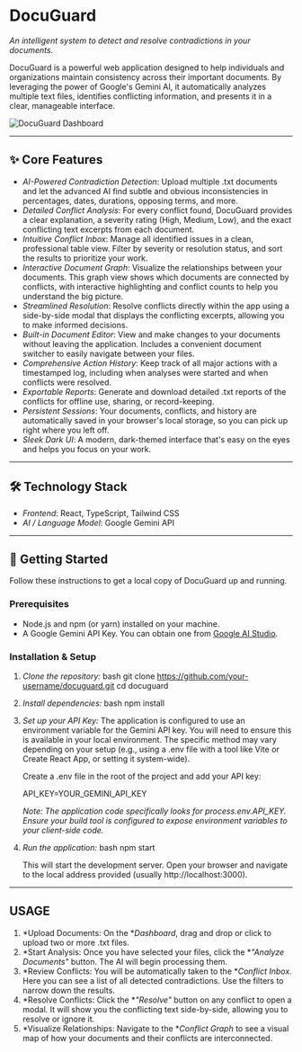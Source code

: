 # DocuGuard

*An intelligent system to detect and resolve contradictions in your documents.*

DocuGuard is a powerful web application designed to help individuals and organizations maintain consistency across their important documents. By leveraging the power of Google's Gemini AI, it automatically analyzes multiple text files, identifies conflicting information, and presents it in a clear, manageable interface.

![DocuGuard Dashboard](https://i.imgur.com/example.png) <!-- Replace with a real screenshot of your app's dashboard or conflict inbox -->

---

## ✨ Core Features

-   *AI-Powered Contradiction Detection*: Upload multiple .txt documents and let the advanced AI find subtle and obvious inconsistencies in percentages, dates, durations, opposing terms, and more.
-   *Detailed Conflict Analysis*: For every conflict found, DocuGuard provides a clear explanation, a severity rating (High, Medium, Low), and the exact conflicting text excerpts from each document.
-   *Intuitive Conflict Inbox*: Manage all identified issues in a clean, professional table view. Filter by severity or resolution status, and sort the results to prioritize your work.
-   *Interactive Document Graph*: Visualize the relationships between your documents. This graph view shows which documents are connected by conflicts, with interactive highlighting and conflict counts to help you understand the big picture.
-   *Streamlined Resolution*: Resolve conflicts directly within the app using a side-by-side modal that displays the conflicting excerpts, allowing you to make informed decisions.
-   *Built-in Document Editor*: View and make changes to your documents without leaving the application. Includes a convenient document switcher to easily navigate between your files.
-   *Comprehensive Action History*: Keep track of all major actions with a timestamped log, including when analyses were started and when conflicts were resolved.
-   *Exportable Reports*: Generate and download detailed .txt reports of the conflicts for offline use, sharing, or record-keeping.
-   *Persistent Sessions*: Your documents, conflicts, and history are automatically saved in your browser's local storage, so you can pick up right where you left off.
-   *Sleek Dark UI*: A modern, dark-themed interface that's easy on the eyes and helps you focus on your work.

---

## 🛠 Technology Stack

-   *Frontend*: React, TypeScript, Tailwind CSS
-   *AI / Language Model*: Google Gemini API

---

## 🚀 Getting Started

Follow these instructions to get a local copy of DocuGuard up and running.

### Prerequisites

-   Node.js and npm (or yarn) installed on your machine.
-   A Google Gemini API Key. You can obtain one from [Google AI Studio](https://aistudio.google.com/app/apikey).

### Installation & Setup

1.  *Clone the repository:*
    bash
    git clone https://github.com/your-username/docuguard.git
    cd docuguard
    

2.  *Install dependencies:*
    bash
    npm install
    

3.  *Set up your API Key:*
    The application is configured to use an environment variable for the Gemini API key. You will need to ensure this is available in your local environment. The specific method may vary depending on your setup (e.g., using a .env file with a tool like Vite or Create React App, or setting it system-wide).

    Create a .env file in the root of the project and add your API key:
    
    API_KEY=YOUR_GEMINI_API_KEY
    
    _*Note:* The application code specifically looks for process.env.API_KEY. Ensure your build tool is configured to expose environment variables to your client-side code._

4.  *Run the application:*
    bash
    npm start
    
    This will start the development server. Open your browser and navigate to the local address provided (usually http://localhost:3000).

---

## USAGE

1.  *Upload Documents: On the **Dashboard*, drag and drop or click to upload two or more .txt files.
2.  *Start Analysis: Once you have selected your files, click the **"Analyze Documents"* button. The AI will begin processing them.
3.  *Review Conflicts: You will be automatically taken to the **Conflict Inbox*. Here you can see a list of all detected contradictions. Use the filters to narrow down the results.
4.  *Resolve Conflicts: Click the **"Resolve"* button on any conflict to open a modal. It will show you the conflicting text side-by-side, allowing you to resolve or ignore it.
5.  *Visualize Relationships: Navigate to the **Conflict Graph* to see a visual map of how your documents and their conflicts are interconnected.
